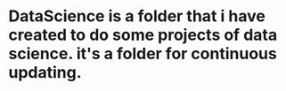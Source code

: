 # DataScience is a folder that i have created to do some projects of data science. it's a folder for continuous updating.
